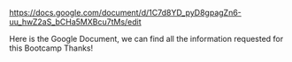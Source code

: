 https://docs.google.com/document/d/1C7d8YD_pyD8gpagZn6-uu_hwZ2aS_bCHa5MXBcu7tMs/edit

Here is the Google Document, we can find all the information requested for this Bootcamp
Thanks! 
